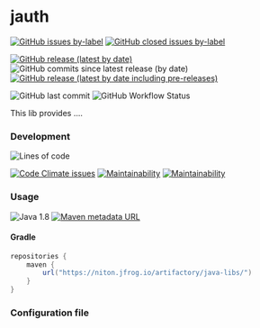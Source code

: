 # jauth

[![GitHub issues by-label](https://img.shields.io/github/issues/nbrugger-tgm/JAuth/bug)](https://github.com/nbrugger-tgm/JAuth/issues?q=is%3Aopen+is%3Aissue+label%3Abug)
[![GitHub closed issues by-label](https://img.shields.io/github/issues-closed/nbrugger-tgm/JAuth/bug)](https://github.com/nbrugger-tgm/JAuth/issues?q=is%3Aclosed+is%3Aissue+label%3Abug)

[![GitHub release (latest by date)](https://img.shields.io/github/v/release/nbrugger-tgm/JAuth?label=latest%20stable)](https://github.com/nbrugger-tgm/JAuth/releases/latest)
![GitHub commits since latest release (by date)](https://img.shields.io/github/commits-since/nbrugger-tgm/JAuth/latest)
[![GitHub release (latest by date including pre-releases)](https://img.shields.io/github/v/release/nbrugger-tgm/JAuth?include_prereleases&label=latest)](github.com/nbrugger-tgm/JAuth/releases)

![GitHub last commit](https://img.shields.io/github/last-commit/nbrugger-tgm/JAuth)
![GitHub Workflow Status](https://img.shields.io/github/workflow/status/nbrugger-tgm/JAuth/Java%20JUnit%20Test%20with%20Gradle)
<br>

This lib provides ....

### Development

![Lines of code](https://img.shields.io/tokei/lines/github/nbrugger-tgm/JAuth)
<br>

[![Code Climate issues](https://img.shields.io/codeclimate/issues/nbrugger-tgm/JAuth?label=Code%20Quality%20issues)](https://codeclimate.com/github/nbrugger-tgm/JAuth)
[![Maintainability](https://img.shields.io/codeclimate/maintainability/nbrugger-tgm/JAuth.svg)](https://codeclimate.com/github/nbrugger-tgm/JAuth)
[![Maintainability](https://img.shields.io/codeclimate/maintainability-percentage/nbrugger-tgm/JAuth.svg)](https://codeclimate.com/github/nbrugger-tgm/JAuth)

### Usage

![Java 1.8](https://img.shields.io/badge/java-1.8-blue)
[![Maven metadata URL](https://img.shields.io/maven-metadata/v?metadataUrl=https%3A%2F%2Fniton.jfrog.io%2Fartifactory%2Fjava-libs%2Fcom%2Fniton%2Fjauth%2Fmaven-metadata.xml)](https://niton.jfrog.io/ui/repos/tree/General/java-libs%2Fcom%2Fniton%2F{{name}})

#### Gradle

```groovy
repositories {
    maven {
        url("https://niton.jfrog.io/artifactory/java-libs/")
    }
}
```

### Configuration file

```json

```